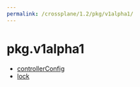 ```yaml
---
permalink: /crossplane/1.2/pkg/v1alpha1/
---
```


# pkg.v1alpha1



* [controllerConfig](controllerConfig.md)
* [lock](lock.md)